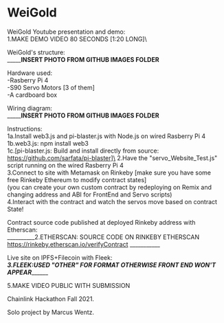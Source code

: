 # WeiGold

WeiGold Youtube presentation and demo:\
1.MAKE DEMO VIDEO 80 SECONDS [1:20 LONG]\ 

WeiGold's structure:\
_______INSERT PHOTO FROM GITHUB IMAGES FOLDER__

Hardware used:\
-Rasberry Pi 4\
-S90 Servo Motors [3 of them]\
-A cardboard box
  
Wiring diagram:\
_______INSERT PHOTO FROM GITHUB IMAGES FOLDER__

Instructions:\
1a.Install web3.js and pi-blaster.js with Node.js on wired Rasberry Pi 4\
1b.web3.js: npm install web3\
1c.[pi-blaster.js:  Build and install directly from source: https://github.com/sarfata/pi-blaster]\
2.Have the "servo_Website_Test.js" script running on the wired Rasberry Pi 4\
3.Connect to site with Metamask on Rinkeby [make sure you have some free Rinkeby Ethereum to modify contract states]\
(you can create your own custom contract by redeploying on Remix and changing address and ABI for FrontEnd and Servo scripts)\
4.Interact with the contract and watch the servos move based on contract State!
  
Contract source code published at deployed Rinkeby address with Etherscan:\
__________2.ETHERSCAN: SOURCE CODE ON RINKEBY ETHERSCAN https://rinkeby.etherscan.io/verifyContract ___________

Live site on IPFS+Filecoin with Fleek:\
_______3.FLEEK:USED "OTHER" FOR FORMAT OTHERWISE FRONT END WON'T APPEAR_____________

5.MAKE VIDEO PUBLIC WITH SUBMISSION

Chainlink Hackathon Fall 2021.

Solo project by Marcus Wentz.
